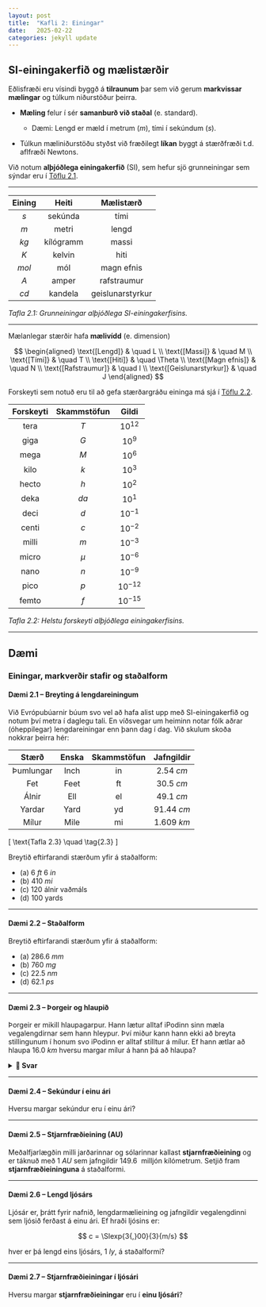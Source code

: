 ```yaml
---
layout: post
title:  "Kafli 2: Einingar"
date:   2025-02-22
categories: jekyll update
---
```

## SI-einingakerfið og mælistærðir

Eðlisfræði eru vísindi byggð á **tilraunum** þar sem við gerum **markvissar mælingar** og túlkum niðurstöður þeirra.

- **Mæling** felur í sér **samanburð við staðal** (e. standard).  
  - Dæmi: Lengd er mæld í metrum ($\si{m}$), tími í sekúndum ($\si{s}$).  

- Túlkun mæliniðurstöðu styðst við fræðilegt **líkan** byggt á stærðfræði t.d. aflfræði Newtons.

Við notum **alþjóðlega einingakerfið** (SI), sem hefur sjö grunneiningar sem sýndar eru í [Töflu 2.1](#tafla-einingakerfi).  

---

<div class="table-wrapper" markdown="block">

| **Eining**  | **Heiti**       | **Mælistærð**   |
|:----------:|:--------------:|:--------------:|
| $\si{s}$   | sekúnda        | tími              |
| $\si{m}$   | metri          | lengd             |
| $\si{kg}$  | kílógramm      | massi             |
| $\si{K}$   | kelvin         | hiti              |
| $\si{mol}$ | mól            | magn efnis        |
| $\si{A}$   | amper          | rafstraumur       |
| $\si{cd}$  | kandela        | geislunarstyrkur  |

</div>

*Tafla 2.1: Grunneiningar alþjóðlega SI-einingakerfisins.*

---
Mælanlegar stærðir hafa **mælivídd** (e. dimension)

$$
\begin{aligned}
    \text{[Lengd]} & \quad L \\
    \text{[Massi]} & \quad M \\
    \text{[Tími]}  & \quad T \\
    \text{[Hiti]}  & \quad \Theta \\
    \text{[Magn efnis]} & \quad N \\
    \text{[Rafstraumur]} & \quad I \\
    \text{[Geislunarstyrkur]} & \quad J
\end{aligned}
$$


Forskeyti sem notuð eru til að gefa stærðargráðu eininga má sjá í [Töflu 2.2](#tafla-forskeyti).

<div class="table-wrapper" markdown="block">

| **Forskeyti** | **Skammstöfun** | **Gildi**  |
|:------------:|:--------------:|:----------:|
| tera        | $\si{T}$       | $10^{12}$  |
| giga        | $\si{G}$       | $10^{9}$   |
| mega        | $\si{M}$       | $10^{6}$   |
| kilo        | $\si{k}$       | $10^{3}$   |
| hecto       | $\si{h}$       | $10^{2}$   |
| deka        | $\si{da}$      | $10^{1}$   |
| deci        | $\si{d}$       | $10^{-1}$  |
| centi       | $\si{c}$       | $10^{-2}$  |
| milli       | $\si{m}$       | $10^{-3}$  |
| micro       | $\si{\mu}$     | $10^{-6}$  |
| nano        | $\si{n}$       | $10^{-9}$  |
| pico        | $\si{p}$       | $10^{-12}$ |
| femto       | $\si{f}$       | $10^{-15}$ |

</div>

*Tafla 2.2: Helstu forskeyti alþjóðlega einingakerfisins.*

---


## Dæmi

### **Einingar, markverðir stafir og staðalform**

#### **Dæmi 2.1** – Breyting á lengdareiningum

Við Evrópubúarnir búum svo vel að hafa alist upp með SI-einingakerfið og notum því metra í daglegu tali. En víðsvegar um heiminn notar fólk aðrar (óheppilegar) lengdareiningar enn þann dag í dag. Við skulum skoða nokkrar þeirra hér:

<div class="table-wrapper" markdown="block" id="tafla-einingakerfi2">

| **Stærð**    | **Enska** | **Skammstöfun** | **Jafngildir** |
|:------------:|:--------:|:--------------:|:--------------:|
| Þumlungar    | Inch     | in             | $\SI{2,54}{cm}$  |
| Fet         | Feet     | ft             | $\SI{30,5}{cm}$  |
| Álnir       | Ell      | el             | $\SI{49,1}{cm}$  |
| Yardar      | Yard     | yd             | $\SI{91,44}{cm}$ |
| Mílur       | Mile     | mi             | $\SI{1,609}{km}$ |

</div>

\[
\text{Tafla 2.3} \quad \tag{2.3}
\]

Breytið eftirfarandi stærðum yfir á staðalform:

- (a) $\SI{6}{ft}$ $\SI{6}{in}$
- (b) $\SI{410}{mi}$
- (c) $120$ álnir vaðmáls
- (d) $100$ yards

---

#### **Dæmi 2.2** – Staðalform

Breytið eftirfarandi stærðum yfir á staðalform:

- (a) $\SI{286,6}{mm}$
- (b) $\SI{760}{mg}$
- (c) $\SI{22,5}{nm}$
- (d) $\SI{62,1}{ps}$

---

#### **Dæmi 2.3** – Þorgeir og hlaupið

Þorgeir er mikill hlaupagarpur. Hann lætur alltaf iPodinn sinn mæla vegalengdirnar sem hann hleypur. Því miður kann hann ekki að breyta stillingunum í honum svo iPodinn er alltaf stilltur á mílur. Ef hann ætlar að hlaupa $\SI{16,0}{km}$ hversu margar mílur á hann þá að hlaupa?

<details>
  <summary><strong>📖 Svar</strong></summary>
$\SI{9,94}{}$mílur.
</details>

---

#### **Dæmi 2.4** – Sekúndur í einu ári

Hversu margar sekúndur eru í einu ári?

---

#### **Dæmi 2.5** – Stjarnfræðieining (AU)

Meðalfjarlægðin milli jarðarinnar og sólarinnar kallast **stjarnfræðieining** og er táknuð með $\SI{1}{AU}$ sem jafngildir $\SI{149,6}{}$ milljón kílómetrum. Setjið fram **stjarnfræðieininguna** á staðalformi.

---

#### **Dæmi 2.6** – Lengd ljósárs

Ljósár er, þrátt fyrir nafnið, lengdarmælieining og jafngildir vegalengdinni sem ljósið ferðast á einu ári. Ef hraði ljósins er:

$$
c = \SIexp{3{,}00}{3}{m/s}
$$

hver er þá lengd eins ljósárs, $\SI{1}{ly}$, á staðalformi?

---

#### **Dæmi 2.7** – Stjarnfræðieiningar í ljósári

Hversu margar **stjarnfræðieiningar** eru í **einu ljósári**?
